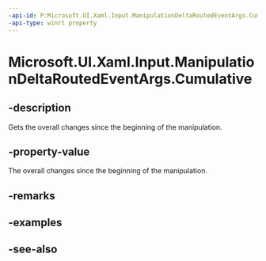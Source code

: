 ```yaml
---
-api-id: P:Microsoft.UI.Xaml.Input.ManipulationDeltaRoutedEventArgs.Cumulative
-api-type: winrt property
---
```


<!-- Property syntax
public Windows.UI.Input.ManipulationDelta Cumulative { get; }
-->

# Microsoft.UI.Xaml.Input.ManipulationDeltaRoutedEventArgs.Cumulative

## -description
Gets the overall changes since the beginning of the manipulation.

## -property-value
The overall changes since the beginning of the manipulation.

## -remarks

## -examples

## -see-also
